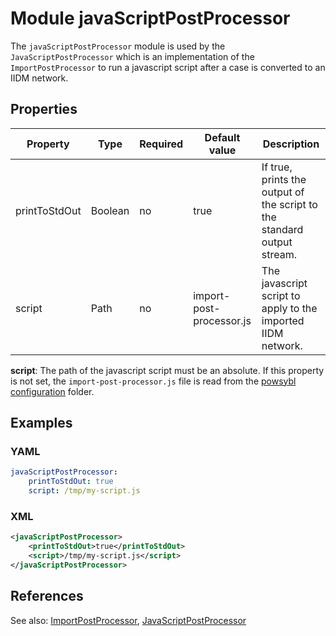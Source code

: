 # Module javaScriptPostProcessor

The `javaScriptPostProcessor` module is used by the `JavaScriptPostProcessor` which is an implementation of the
`ImportPostProcessor` to run a javascript script after a case is converted to an IIDM network.

## Properties

| Property | Type | Required | Default value | Description |
| -------- | ---- | -------- | ------------- | ----------- |
| printToStdOut | Boolean | no | true | If true, prints the output of the script to the standard output stream. |
| script | Path | no | import-post-processor.js | The javascript script to apply to the imported IIDM network. |

**script**: The path of the javascript script must be an absolute. If this property is not set, the `import-post-processor.js`
file is read from the [powsybl configuration](../itools.md) folder.

## Examples

### YAML
```yaml
javaScriptPostProcessor:
    printToStdOut: true
    script: /tmp/my-script.js
```

### XML
```xml
<javaScriptPostProcessor>
    <printToStdOut>true</printToStdOut>
    <script>/tmp/my-script.js</script>
</javaScriptPostProcessor>
```

## References
See also:
[ImportPostProcessor](../../architecture/iidm/post-processor/README.md),
[JavaScriptPostProcessor](../../architecture/iidm/post-processor/javaScriptPostProcessor.md)
